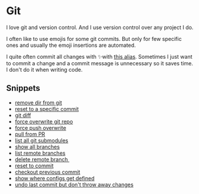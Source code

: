 # Git
I love git and version control. And I use version control over any project I do.

I often like to use emojis for some git commits. But only for few specific ones and usually the emoji insertions are automated. 

I quite often commit all changes with ✨with [this alias](https://github.com/nikitavoloboev/dotfiles#commit-all-with-). Sometimes I just want to commit a change and a commit message is unnecessary so it saves time. I don't do it when writing code.

## Snippets
- [remove dir from git](https://gist.github.com/17a9bc95ce5da0db7f85d076b45d07cd)
- [reset to a specific commit](https://gist.github.com/9dd017136b8ad625af938a916c9e90a8)
- [git diff](https://gist.github.com/c5965f97f6c805c80c8e94d418183208)
- [force overwrite git repo](https://gist.github.com/ce4c3fbbc92db306e834a5882bb2d3af)
- [force push overwrite](https://gist.github.com/957c2945324fd226595309a86bcf9e0c)
- [pull from PR](https://gist.github.com/044f813deaf726f71c9fbde69019b744)
- [list all git submodules](https://gist.github.com/8c38c1f32c766f2deb089953f8d35066)
- [show all branches](https://gist.github.com/4ac755d5c4c1aefa1e9233a18a2d1a61)
- [list remote branches](https://gist.github.com/723975565773ee3cb69b080d72bcca36)
- [delete remote branch ](https://gist.github.com/b50e80729fcc931331249388b01cbeee)
- [reset to commit](https://gist.github.com/6be7b62cd2a483beaaf42ab6c76f1cad)
- [checkout previous commit](https://gist.github.com/8da63bc3a6801337356119647fb27e52)
- [show where configs get defined](https://gist.github.com/8e4fe9f16e8141778eabdb030276263a)
- [undo last commit but don't throw away changes](https://gist.github.com/9d4621d9813ed28aaebaaef7100bcaec)